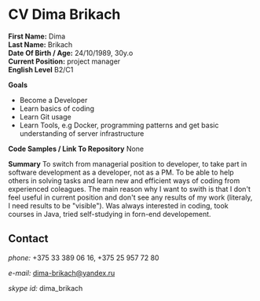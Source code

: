 # CV Dima Brikach  
**First Name:** Dima  
**Last Name:** Brikach  
**Date Of Birth / Age:** 24/10/1989, 30y.o  
**Current Position:** project manager  
**English Level** B2/C1  

**Goals**  

* Become a Developer    
* Learn basics of coding   
* Learn Git usage  
* Learn Tools, e.g Docker, programming patterns and get basic understanding of server infrastructure     

**Code Samples / Link To Repository** None

**Summary** To switch from managerial position to developer, to take part in software development as a developer, not as a PM. To be able to help others in solving tasks and learn new and efficient ways of coding from experienced coleagues. 
The main reason why I want to swith is that I don't feel useful in current position and don't see any results of my work (literaly, I need results to be "visible").
Was always interested in coding, took courses in Java, tried self-studying in forn-end developement. 

## Contact  

*phone:* +375 33 389 06 16, +375 25 957 72 80

*e-mail:* dima-brikach@yandex.ru

*skype id:* dima_brikach
